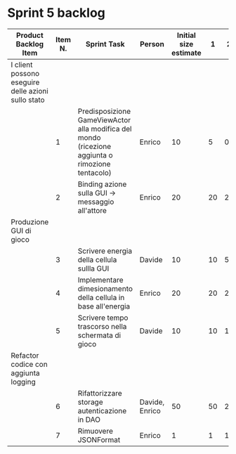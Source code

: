 # Sprint 5 backlog

| Product Backlog Item | Item N. | Sprint Task                                                     	          | Person    | Initial size estimate | 1 | 2 | 3 | 4 | 5 | 6 | 7 |
|----------------------|---------|----------------------------------------------------------------------------|-----------|-----------------------|---|---|---|---|---|---|---|
|I client possono eseguire delle azioni sullo stato
|                      | 1       | Predisposizione GameViewActor alla modifica del mondo (ricezione aggiunta o rimozione tentacolo)|Enrico|  10   | 5 | 0 |
|                      | 2       | Binding azione sulla GUI -> messaggio all'attore                           | Enrico    |  20                   | 20| 20| 10| 0 |
|Produzione GUI di gioco 
|                      | 3       | Scrivere energia della cellula sullla GUI                                  | Davide    |  10                   | 10| 5 | 0 |
|                      | 4       | Implementare dimesionamento della cellula in base all'energia              | Enrico    |  20                   | 20| 20| 0 |
|                      | 5       | Scrivere tempo trascorso nella schermata di gioco                          | Davide    |  10                   | 10| 10| 0 |
|Refactor codice con aggiunta logging 
|                      | 6       | Rifattorizzare storage autenticazione in DAO                               | Davide, Enrico|  50               | 50| 25| 0 |
|                      | 7       | Rimuovere JSONFormat                                                       | Enrico    |  1                    | 1 | 1 | 0 |